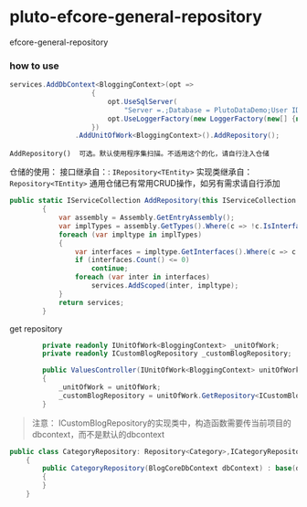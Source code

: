 # pluto-efcore-general-repository
efcore-general-repository

### how to use

```csharp
services.AddDbContext<BloggingContext>(opt =>
                    {
                        opt.UseSqlServer(
                            "Server =.;Database = PlutoDataDemo;User ID = sa;Password = 123456;Trusted_Connection = False;");
                        opt.UseLoggerFactory(new LoggerFactory(new[] {new EFLoggerProvider()}));
                    })
                .AddUnitOfWork<BloggingContext>().AddRepository();
```
`AddRepository()  可选。默认使用程序集扫描。不适用这个的化，请自行注入仓储`

仓储的使用：
接口继承自：: `IRepository<TEntity>` 实现类继承自：`Repository<TEntity>` 通用仓储已有常用CRUD操作，如另有需求请自行添加

```csharp
public static IServiceCollection AddRepository(this IServiceCollection services)
        {
            var assembly = Assembly.GetEntryAssembly();
            var implTypes = assembly.GetTypes().Where(c => !c.IsInterface && c.Name.EndsWith("Repository")).ToList();
            foreach (var impltype in implTypes)
            {
                var interfaces = impltype.GetInterfaces().Where(c => c.Name.StartsWith("I") && c.Name.EndsWith("Repository"));
                if (interfaces.Count() <= 0)
                    continue;
                foreach (var inter in interfaces)
                    services.AddScoped(inter, impltype);
            }
            return services;
        }
```
get repository
```csharp
        private readonly IUnitOfWork<BloggingContext> _unitOfWork;
        private readonly ICustomBlogRepository _customBlogRepository;

        public ValuesController(IUnitOfWork<BloggingContext> unitOfWork)
        {
            _unitOfWork = unitOfWork;
            _customBlogRepository = unitOfWork.GetRepository<ICustomBlogRepository>();
        }
```
> 注意： ICustomBlogRepository的实现类中，构造函数需要传当前项目的dbcontext，而不是默认的dbcontext
```csharp
public class CategoryRepository: Repository<Category>,ICategoryRepository
    {
        public CategoryRepository(BlogCoreDbContext dbContext) : base(dbContext)
        {
        }
    }
```


